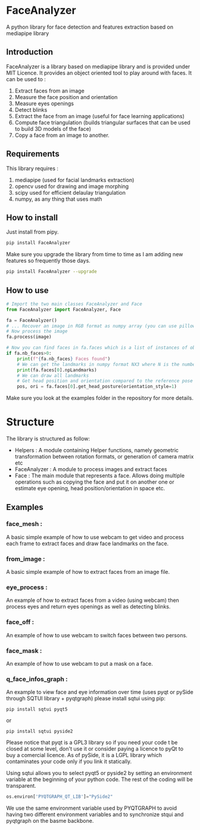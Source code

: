 # FaceAnalyzer
A python library for face detection and features extraction based on mediapipe library

## Introduction
FaceAnalyzer is a library based on mediapipe library and is provided under MIT Licence. It provides an object oriented tool to play around with faces.
It can be used to :
1. Extract faces from an image
2. Measure the face position and orientation
3. Measure eyes openings
4. Detect blinks
5. Extract the face from an image (useful for face learning applications)
6. Compute face triangulation (builds triangular surfaces that can be used to build 3D models of the face)
7. Copy a face from an image to another.

## Requirements
This library requires :
1. mediapipe (used for facial landmarks extraction)
2. opencv used for drawing and image morphing
3. scipy used for efficient delaulay triangulation
4. numpy, as any thing that uses math


## How to install
Just install from pipy. 
```bash
pip install FaceAnalyzer
```
Make sure you upgrade the library from time to time as I am adding new features so frequently those days.

```bash
pip install FaceAnalyzer --upgrade
```

## How to use

```python
# Import the two main classes FaceAnalyzer and Face 
from FaceAnalyzer import FaceAnalyzer, Face

fa = FaceAnalyzer()
# ... Recover an image in RGB format as numpy array (you can use pillow opencv but if you use opencv make sure you change the color space from BGR to RGB)
# Now process the image
fa.process(image)

# Now you can find faces in fa.faces which is a list of instances of object Face
if fa.nb_faces>0:
    print(f"{fa.nb_faces} Faces found")
    # We can get the landmarks in numpy format NX3 where N is the number of the landmarks and 3 is x,y,z coordinates 
    print(fa.faces[0].npLandmarks)
    # We can draw all landmarks
    # Get head position and orientation compared to the reference pose (here the first frame will define the orientation 0,0,0)
    pos, ori = fa.faces[0].get_head_posture(orientation_style=1)

```
Make sure you look at the examples folder in the repository for more details.
# Structure
The library is structured as follow:

 - Helpers : A module containing Helper functions, namely geometric transformation between rotation formats, or generation of camera matrix etc
 - FaceAnalyzer : A module to process images and extract faces
 - Face         : The main module that represents a face. Allows doing multiple operations such as copying the face and put it on another one or estimate eye opening, head position/orientation in space etc.
 
## Examples
### face_mesh :
A basic simple example of how to use webcam to get video and process each frame to extract faces and draw face landmarks on the face.
### from_image :
A basic simple example of how to extract faces from an image file.
### eye_process :
An example of how to extract faces from a video (using webcam) then process eyes and return eyes openings as well as detecting blinks.
### face_off :
An example of how to use webcam to switch faces between two persons.
### face_mask :
An example of how to use webcam to put a mask on a face.

### q_face_infos_graph :
An example to view face and eye information over time (uses pyqt or pySide through SQTUI library + pyqtgraph)
please install sqtui using pip:

```
pip install sqtui pyqt5
```

or

```
pip install sqtui pyside2
```
Please notice that pyqt is a GPL3 library so if you need your code t be closed at some level, don't use it or consider paying a licence to pyQt to buy a comercial licence.
As of pySide, it is a LGPL library which contaminates your code only if you link it statically.

Using sqtui allows you to select pyqt5 or pyside2 by setting an environment variable at the beginning of your python code. The rest of the coding will be transparent.

```python
os.environ['PYQTGRAPH_QT_LIB']="PySide2"
```

We use the same environment variable used by PYQTGRAPH to avoid having two different environment variables and to synchronize stqui and pyqtgraph on the basme backbone.

